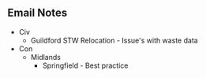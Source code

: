 ## Email Notes
- Civ
	- Guildford STW Relocation - Issue's with waste data
- Con
	- Midlands
		- Springfield - Best practice